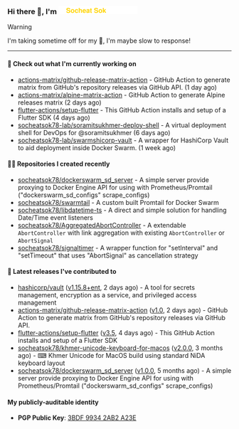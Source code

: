<h3>
   Hi there 👋,
   I'm <a href="#"><img src="assets/branding.svg" width="177" height="18"></a>
</h3>

> [!WARNING]
> I'm taking sometime off for my 👶, I'm maybe slow to response!

---
#### 👷 Check out what I'm currently working on

- [actions-matrix/github-release-matrix-action](https://github.com/actions-matrix/github-release-matrix-action) - GitHub Action to generate matrix from GitHub&#39;s repository releases via GitHub API. (1 day ago)
- [actions-matrix/alpine-matrix-action](https://github.com/actions-matrix/alpine-matrix-action) - GitHub Action to generate Alpine releases matrix (2 days ago)
- [flutter-actions/setup-flutter](https://github.com/flutter-actions/setup-flutter) - This GitHub Action installs and setup of a Flutter SDK (4 days ago)
- [socheatsok78-lab/soramitsukhmer-deploy-shell](https://github.com/socheatsok78-lab/soramitsukhmer-deploy-shell) - A virtual deployment shell for DevOps for @soramitsukhmer (6 days ago)
- [socheatsok78-lab/swarmshicorp-vault](https://github.com/socheatsok78-lab/swarmshicorp-vault) - A wrapper for HashiCorp Vault to aid deployment inside Docker Swarm. (1 week ago)

#### 👨‍💻 Repositories I created recently

- [socheatsok78/dockerswarm_sd_server](https://github.com/socheatsok78/dockerswarm_sd_server) - A simple server provide proxying to Docker Engine API for using with Prometheus/Promtail (&#34;dockerswarm_sd_configs&#34; scrape_configs)
- [socheatsok78/swarmtail](https://github.com/socheatsok78/swarmtail) - A custom built Promtail for Docker Swarm
- [socheatsok78/libdatetime-ts](https://github.com/socheatsok78/libdatetime-ts) - A direct and simple solution for handling Date/Time event listeners
- [socheatsok78/AggregatedAbortController](https://github.com/socheatsok78/AggregatedAbortController) - A extendable `AbortController` with link aggregation with existing `AbortController` or `AbortSignal`
- [socheatsok78/signaltimer](https://github.com/socheatsok78/signaltimer) - A wrapper function for &#34;setInterval&#34; and &#34;setTimeout&#34; that uses &#34;AbortSignal&#34; as cancellation strategy

#### 🚀 Latest releases I've contributed to

- [hashicorp/vault](https://github.com/hashicorp/vault) ([v1.15.8&#43;ent](https://github.com/hashicorp/vault/releases/tag/v1.15.8%2Bent), 2 days ago) - A tool for secrets management, encryption as a service, and privileged access management
- [actions-matrix/github-release-matrix-action](https://github.com/actions-matrix/github-release-matrix-action) ([v1.0](https://github.com/actions-matrix/github-release-matrix-action/releases/tag/v1.0), 2 days ago) - GitHub Action to generate matrix from GitHub&#39;s repository releases via GitHub API.
- [flutter-actions/setup-flutter](https://github.com/flutter-actions/setup-flutter) ([v3.5](https://github.com/flutter-actions/setup-flutter/releases/tag/v3.5), 4 days ago) - This GitHub Action installs and setup of a Flutter SDK
- [socheatsok78/khmer-unicode-keyboard-for-macos](https://github.com/socheatsok78/khmer-unicode-keyboard-for-macos) ([v2.0.0](https://github.com/socheatsok78/khmer-unicode-keyboard-for-macos/releases/tag/v2.0.0), 3 months ago) - ⌨  Khmer Unicode for MacOS build using standard NiDA keyboard layout
- [socheatsok78/dockerswarm_sd_server](https://github.com/socheatsok78/dockerswarm_sd_server) ([v1.0.0](https://github.com/socheatsok78/dockerswarm_sd_server/releases/tag/v1.0.0), 5 months ago) - A simple server provide proxying to Docker Engine API for using with Prometheus/Promtail (&#34;dockerswarm_sd_configs&#34; scrape_configs)

#### My publicly-auditable identity
   - **PGP Public Key**: [3BDF 9934 2AB2 A23E](https://keyserver.ubuntu.com/pks/lookup?search=73E235BAB2858AF5EBBBD4063BDF99342AB2A23E&fingerprint=on&options=mr&op=index)
